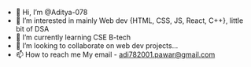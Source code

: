 - 👋 Hi, I’m @Aditya-078
- 👀 I’m interested in mainly Web dev {HTML, CSS, JS, React, C++},  little bit of DSA
- 🌱 I’m currently learning CSE B-tech
- 💞️ I’m looking to collaborate on web dev projects...
- 📫 How to reach me My email - adi782001.pawar@gmail.com

<!---
Aditya-078/Aditya-078 is a ✨ special ✨ repository because its `README.md` (this file) appears on your GitHub profile.
You can click the Preview link to take a look at your changes.
--->
